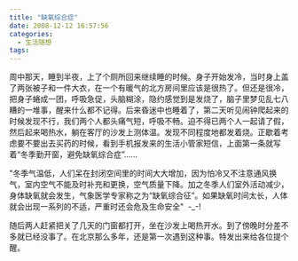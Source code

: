 ```yaml
---
title: "缺氧综合症"
date: 2008-12-12 16:57:56
categories:
  - 生活随想
tags:
---
```


周中那天，睡到半夜，上了个厕所回来继续睡的时候。身子开始发冷，当时身上盖了两张被子和一件大衣，在一个有暖气的北方房间里应该是很热了。但还是很冷，把身子蜷成一团，呼吸急促，头脑糊涂，隐约感觉到是发烧了，脑子里梦见乱七八糟的一堆事，醒来什么都不记得。后来昏迷中也睡着了，第二天听见闹钟爬起来的时候发现不行，我们两个人都头痛气短，呼吸不畅。迫不得已两个人一起请了假，然后起来喝热水，躺在客厅的沙发上测体温。发现不同程度地都发着烧。正歇着考虑要不要出去买药的时候，看到手机报发来的生活小管家短信，上面第一条就写着“冬季勤开窗，避免缺氧综合症”......  

"冬季气温低，人们呆在封闭空间里的时间大大增加，因为怕冷又不注意通风换气，室内空气不能及时补充和更换，空气质量下降。加之冬季人们室外活动减少，身体缺氧就会发生，气象医学专家称之为“缺氧综合征”。如果缺氧时间太长，人体就会出现一系列的不适，严重时还会危及生命安全"  -_-!  

随后两人赶紧把关了几天的门窗都打开，坐在沙发上喝热开水。到了傍晚时分差不多就已经没事了。在北京那么多年，还是第一次遇到这种事。特发出来给各位提个醒。